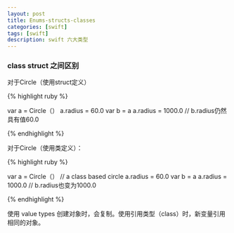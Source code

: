 ```yaml
---
layout: post
title: Enums-structs-classes
categories: [swift]
tags: [swift]
description: swift 六大类型
---
```


<h3>class struct 之间区别</h3>

对于Circle（使用struct定义）

{% highlight ruby %}

var a = Circle（）
a.radius = 60.0 
var b = a
a.radius = 1000.0   // b.radius仍然具有值60.0

{% endhighlight %}

对于Circle（使用类定义）：

{% highlight ruby %}

var a = Circle（）   // a class based circle 
a.radius = 60.0 
var b = a
a.radius = 1000.0   // b.radius也变为1000.0

{% endhighlight %}

使用 value types 创建对象时，会复制。使用引用类型（class）时，新变量引用相同的对象。

